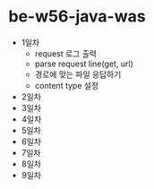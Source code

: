 # be-w56-java-was
* 1일차
  * request 로그 출력
  * parse request line(get, url)
  * 경로에 맞는 파일 응답하기
  * content type 설정
* 2일차
* 3일차
* 4일차
* 5일차
* 6일차
* 7일차
* 8일차
* 9일차
